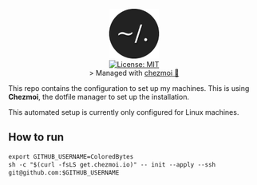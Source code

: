 <p align="center">
  <img src=".resources/images/dotfiles.png" alt="Header" width="100" height="100"><br>
  <a href="https://opensource.org/licenses/MIT">
    <img src="https://img.shields.io/badge/License-MIT-yellow.svg" alt="License: MIT"></a><br> 
    > Managed with <a href="https://chezmoi.io">chezmoi 🤖</a>
 
</p>


This repo contains the configuration to set up my machines. This is using **Chezmoi**, the dotfile manager to set up the installation.

This automated setup is currently only configured for Linux machines.

## How to run

```shell
export GITHUB_USERNAME=ColoredBytes
sh -c "$(curl -fsLS get.chezmoi.io)" -- init --apply --ssh git@github.com:$GITHUB_USERNAME
```
